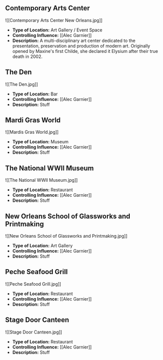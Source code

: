 ## Contemporary Arts Center
![[Contemporary Arts Center New Orleans.jpg]]
- **Type of Location:** Art Gallery / Event Space
- **Controlling Influence:** [[Alec Garnier]]
- **Description:** A multi-disciplinary art center dedicated to the presentation, preservation and production of modern art. Originally opened by Maxine's first Childe, she declared it Elysium after their true death in 2002.

## The Den
![[The Den.jpg]]
- **Type of Location:** Bar
- **Controlling Influence:** [[Alec Garnier]]
- **Description:** Stuff

## Mardi Gras World
![[Mardis Gras World.jpg]]
- **Type of Location:** Museum
- **Controlling Influence:** [[Alec Garnier]]
- **Description:** Stuff

## The National WWII Museum
![[The National WWII Museum.jpg]]
- **Type of Location:** Restaurant
- **Controlling Influence:** [[Alec Garnier]]
- **Description:** Stuff

## New Orleans School of Glassworks and Printmaking
![[New Orleans School of Glassworks and Printmaking.jpg]]
- **Type of Location:** Art Gallery
- **Controlling Influence:** [[Alec Garnier]]
- **Description:** Stuff

## Peche Seafood Grill
![[Peche Seafood Grill.jpg]]
- **Type of Location:** Restaurant
- **Controlling Influence:** [[Alec Garnier]]
- **Description:** Stuff

## Stage Door Canteen
![[Stage Door Canteen.jpg]]
- **Type of Location:** Restaurant
- **Controlling Influence:** [[Alec Garnier]]
- **Description:** Stuff




